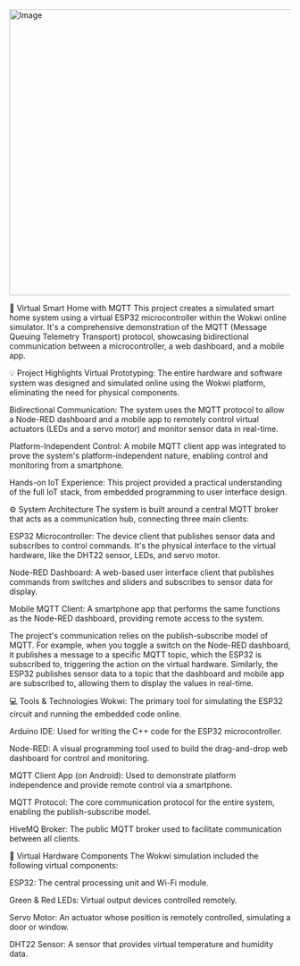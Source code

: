 <img width="1024" height="512" alt="Image" src="https://github.com/user-attachments/assets/9a6cd590-4368-4e06-9685-4e7d2b400ef4" />



🏡 Virtual Smart Home with MQTT
This project creates a simulated smart home system using a virtual ESP32 microcontroller within the Wokwi online simulator. It's a comprehensive demonstration of the MQTT (Message Queuing Telemetry Transport) protocol, showcasing bidirectional communication between a microcontroller, a web dashboard, and a mobile app.

💡 Project Highlights
Virtual Prototyping: The entire hardware and software system was designed and simulated online using the Wokwi platform, eliminating the need for physical components.

Bidirectional Communication: The system uses the MQTT protocol to allow a Node-RED dashboard and a mobile app to remotely control virtual actuators (LEDs and a servo motor) and monitor sensor data in real-time.

Platform-Independent Control: A mobile MQTT client app was integrated to prove the system's platform-independent nature, enabling control and monitoring from a smartphone.

Hands-on IoT Experience: This project provided a practical understanding of the full IoT stack, from embedded programming to user interface design.

⚙️ System Architecture
The system is built around a central MQTT broker that acts as a communication hub, connecting three main clients:

ESP32 Microcontroller: The device client that publishes sensor data and subscribes to control commands. It's the physical interface to the virtual hardware, like the DHT22 sensor, LEDs, and servo motor.

Node-RED Dashboard: A web-based user interface client that publishes commands from switches and sliders and subscribes to sensor data for display.

Mobile MQTT Client: A smartphone app that performs the same functions as the Node-RED dashboard, providing remote access to the system.

The project's communication relies on the publish-subscribe model of MQTT. For example, when you toggle a switch on the Node-RED dashboard, it publishes a message to a specific MQTT topic, which the ESP32 is subscribed to, triggering the action on the virtual hardware. Similarly, the ESP32 publishes sensor data to a topic that the dashboard and mobile app are subscribed to, allowing them to display the values in real-time.

💻 Tools & Technologies
Wokwi: The primary tool for simulating the ESP32 circuit and running the embedded code online.

Arduino IDE: Used for writing the C++ code for the ESP32 microcontroller.

Node-RED: A visual programming tool used to build the drag-and-drop web dashboard for control and monitoring.

MQTT Client App (on Android): Used to demonstrate platform independence and provide remote control via a smartphone.

MQTT Protocol: The core communication protocol for the entire system, enabling the publish-subscribe model.

HiveMQ Broker: The public MQTT broker used to facilitate communication between all clients.

🔌 Virtual Hardware Components
The Wokwi simulation included the following virtual components:

ESP32: The central processing unit and Wi-Fi module.

Green & Red LEDs: Virtual output devices controlled remotely.

Servo Motor: An actuator whose position is remotely controlled, simulating a door or window.

DHT22 Sensor: A sensor that provides virtual temperature and humidity data.
